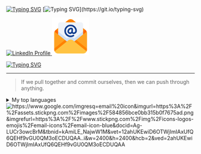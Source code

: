 [![Typing SVG](https://readme-typing-svg.demolab.com?font=Fira+Code&weight=700&size=25&pause=1000&color=130976&width=800&height=40&lines=Hallo+Genie.%F0%9F%91%A8%E2%80%8D%F0%9F%92%BB;Mein+Name+ist+Ahmed+El-Gohary.;Ich+setze+meine+fantasie+auf+den+Mars.%F0%9F%9A%80+;+Der+Fingerabdruch+ist+nich+unser+weg+.%E2%9C%A8)](https://git.io/typing-svg)
[![Typing SVG](https://readme-typing-svg.demolab.com?font=Fira+Code&weight=500&pause=2000&color=F72EDE&multiline=true&width=700&height=135&lines=Embedded+System+Software+Engineer.;Skilled+in+AI%2C+Machine+Learning+and+Data+Science.+;Passionate+about+AI+and+Robotics.+;Dedicated+to+pushing+innovation+boundaries+in+technology.)](https://git.io/typing-svg)



<a href="https://www.linkedin.com/in/a7med-elgo7ary">
    <img src="https://github.com/user-attachments/assets/cb57092c-7443-4d26-bc0a-a824714ef175" alt="LinkedIn Profile" width="100" height="50">
</a>

<a href="mailto:a7medelgohary@gmail.com">
    <img src="8743964.png" alt="Email Icon" width="100" height="100">
</a>


[![Typing SVG](https://readme-typing-svg.demolab.com?font=Fira+Code&weight=500&pause=2000&color=E4F72E&background=32AEFF00&width=50&lines=%F0%9F%93%A7+)](mailto:a7medelgohary@gmail.com)

---
> If we pull together and commit ourselves, then we can push through anything.


<details>
<summary>My top languages</summary>

| Rank | Languages |
|-----:|-----------|
|     1|    C      |
|     2|   C++     |
|     3|  PYTHON   |

</details>


<picture>
 <source media="(prefers-color-scheme: dark)" srcset="https://www.google.com/imgresq=email%20icon&imgurl=https%3A%2F%2Fassets.stickpng.com%2Fimages%2F584856bce0bb315b0f7675ad.png&imgrefurl=https%3A%2F%2Fwww.stickpng.com%2Fimg%2Ficons-logos-emojis%2Femail-icons%2Femail-icon-blue&docid=Ag-LUCr3owcBrM&tbnid=kAmiLE_NajwW1M&vet=12ahUKEwiD6OTWjImIAxUfQ6QEHf9vGU0QM3oECDUQAA..i&w=2400&h=2400&hcb=2&ved=2ahUKEwiD6OTWjImIAxUfQ6QEHf9vGU0QM3oECDUQAA">
 <source media="(prefers-color-scheme: light)" srcset="https://www.google.com/imgresq=email%20icon&imgurl=https%3A%2F%2Fassets.stickpng.com%2Fimages%2F584856bce0bb315b0f7675ad.png&imgrefurl=https%3A%2F%2Fwww.stickpng.com%2Fimg%2Ficons-logos-emojis%2Femail-icons%2Femail-icon-blue&docid=Ag-LUCr3owcBrM&tbnid=kAmiLE_NajwW1M&vet=12ahUKEwiD6OTWjImIAxUfQ6QEHf9vGU0QM3oECDUQAA..i&w=2400&h=2400&hcb=2&ved=2ahUKEwiD6OTWjImIAxUfQ6QEHf9vGU0QM3oECDUQAA">
 <img alt="https://www.google.com/imgresq=email%20icon&imgurl=https%3A%2F%2Fassets.stickpng.com%2Fimages%2F584856bce0bb315b0f7675ad.png&imgrefurl=https%3A%2F%2Fwww.stickpng.com%2Fimg%2Ficons-logos-emojis%2Femail-icons%2Femail-icon-blue&docid=Ag-LUCr3owcBrM&tbnid=kAmiLE_NajwW1M&vet=12ahUKEwiD6OTWjImIAxUfQ6QEHf9vGU0QM3oECDUQAA..i&w=2400&h=2400&hcb=2&ved=2ahUKEwiD6OTWjImIAxUfQ6QEHf9vGU0QM3oECDUQAA" src="https://www.google.com/imgresq=email%20icon&imgurl=https%3A%2F%2Fassets.stickpng.com%2Fimages%2F584856bce0bb315b0f7675ad.png&imgrefurl=https%3A%2F%2Fwww.stickpng.com%2Fimg%2Ficons-logos-emojis%2Femail-icons%2Femail-icon-blue&docid=Ag-LUCr3owcBrM&tbnid=kAmiLE_NajwW1M&vet=12ahUKEwiD6OTWjImIAxUfQ6QEHf9vGU0QM3oECDUQAA..i&w=2400&h=2400&hcb=2&ved=2ahUKEwiD6OTWjImIAxUfQ6QEHf9vGU0QM3oECDUQAA">
</picture>
 

